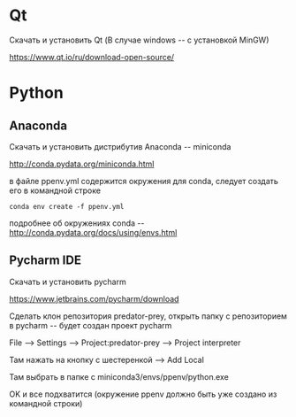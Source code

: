 # Qt
Скачать и установить Qt (В случае windows -- с установкой MinGW)

https://www.qt.io/ru/download-open-source/

# Python
## Anaconda
Скачать и установить дистрибутив Anaconda -- miniconda

http://conda.pydata.org/miniconda.html

в файле ppenv.yml содержится окружения для conda, следует создать его в командной строке

`conda env create -f ppenv.yml`

подробнее об окружениях conda -- http://conda.pydata.org/docs/using/envs.html

## Pycharm IDE
Скачать и установить pycharm

https://www.jetbrains.com/pycharm/download

Сделать клон репозитория predator-prey, открыть папку с репозиторием в pycharm --
будет создан проект pycharm

File --> Settings --> Project:predator-prey --> Project interpreter

Там нажать на кнопку с шестеренкой --> Add Local

Там выбрать в папке с miniconda3/envs/ppenv/python.exe

 OK и все подхватится (окружение ppenv должно быть уже создано из командной строки)
